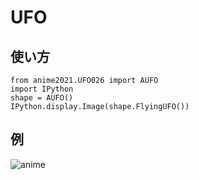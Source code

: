 # UFO

## 使い方

```
from anime2021.UFO026 import AUFO
import IPython
shape = AUFO()
IPython.display.Image(shape.FlyingUFO())
```

## 例

![anime](https://user-images.githubusercontent.com/94023016/146922940-3505976a-2956-47e0-b764-1f1368fd5e6f.png)
